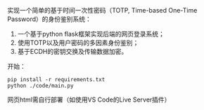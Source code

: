 实现一个简单的基于时间一次性密码（TOTP, Time-based One-Time Password）的身份鉴别系统：

1. 一个基于python flask框架实现后端的网页登录系统；
2. 使用TOTP以及用户密码的多因素身份鉴别；
3. 基于ECDH的密钥交换及传输数据加密。

开始：

```shell
pip install -r requirements.txt
python ./code/main.py
```

网页html需自行部署（如使用VS Code的Live Server插件）
